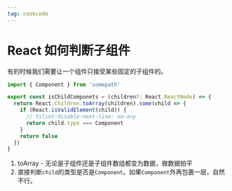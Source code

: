 ```yaml
---
tag: cookcode
---
```

# React 如何判断子组件

有的时候我们需要让一个组件只接受某些固定的子组件的。

```ts
import { Component } from 'somepath'

export const isChildComponets = (children?: React.ReactNode) => {
  return React.Children.toArray(children).some(child => {
    if (React.isValidElement(child)) {
      // tslint:disable-next-line: no-any
      return child.type === Component
    }
    return false
  })
}
```

1. toArray - 无论是子组件还是子组件数组都变为数据，做数据拍平
2. 直接判断`child`的类型是否是`Component`。如果`Component`外再包裹一层，自然不行。

